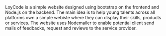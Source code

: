 LoyCode is a simple website designed using bootstrap on the frontend and Node.js on the backend. The main idea is to help young talents across all platforms own a simple webiste where they can display their skills, products or services.
The website uses Nodemailer to enable potential client send mails of feedbacks, request and reviews to the service provider.